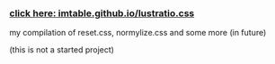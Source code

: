 ### [click here: imtable.github.io/lustratio.css](https://imtable.github.io/lustratio.css/)

my compilation of reset.css, normylize.css and some more (in future)

(this is not a started project)
